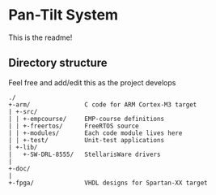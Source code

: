 # Pan-Tilt System #
This is the readme!

## Directory structure ##
Feel free and add/edit this as the project develops

    ./
    +-arm/               C code for ARM Cortex-M3 target
	| +-src/
	| | +-empcourse/     EMP-course definitions
    | | +-freertos/      FreeRTOS source
    | | +-modules/       Each code module lives here
	| | +-test/          Unit-test applications
	| +-lib/
	|   +-SW-DRL-8555/   StellarisWare drivers
	|
    +-doc/
	|
    +-fpga/              VHDL designs for Spartan-XX target

